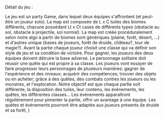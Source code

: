 Détail du jeu :

Le jeu est un party Game, dans lequel deux équipes s'affrontent (et peut-être un joueur solo).
La map est composée de L x C tuiles des biomes différents, chacune possédant Lt x Ct cases de différents types (obstacle au sol, obstacle à projectile, sol normal).
La map est créée procéduralement selon notre algo à partir de biomes sont génériques (plaine, forêt, désert, ...) et d'autres unique (bases de joueurs, forêt de druide, château?, tour de magie?).
Avant la partie chaque joueur choisit une classe qui va définir son style de jeu et sa condition de victoire.
Pour gagner, les joueurs des deux équipes doivent détruire la base adverse. Le personnage solitaire doit réussir une quête qui est propre à sa classe.
Les joueurs vont essayer de faire progresser leurs personnages de plusieurs manières:
    gagner de l'expérience et des niveaux;
    acquérir des compétences;
    trouver des objets ou en acheter;
    grâce à des quêtes, des combats contres les joueurs ou les monstres, et l'exploration.
Notre objectif est que chaque partie soit différente, la disposition des tuiles, leur contenu, les évènements, les quêtes, les différentes classes...
Les évènements apparaîtront régulièrement pour pimenter la partie, offrir un avantage à une équipe.
Les quêtes et évènements pourront être adaptés aux joueurs présents (le druide et sa forêt, )